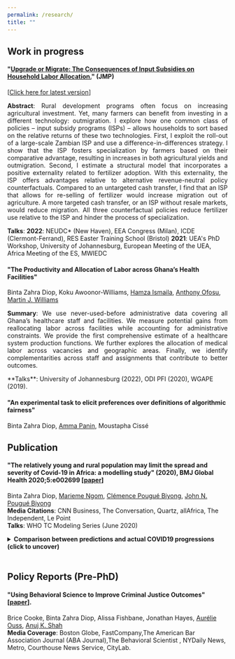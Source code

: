 ```yaml
---
permalink: /research/
title: ""
---
```


## Work in progress

#### "[Upgrade or Migrate: The Consequences of Input Subsidies on Household Labor Allocation.](https://bzdiop.github.io/files/JMP/Diop_JMP.pdf)" (JMP)  
[[Click here for latest version](https://bzdiop.github.io/files/JMP/Diop_JMP.pdf)]

<p style='text-align: justify;'>  <b> Abstract</b>:   Rural development programs often focus on increasing agricultural investment. Yet, many farmers can benefit from investing in a different  technology: outmigration. I explore how one common class of policies  – input subsidy programs (ISPs) – allows households to sort based on the relative returns of these two technologies. First, I exploit the roll-out of a large-scale Zambian ISP and use a difference-in-differences strategy. I show that the ISP fosters specialization by farmers based on their comparative advantage, resulting in increases in both agricultural yields and outmigration. Second, I estimate a structural model that incorporates a positive externality related to fertilizer adoption. With this externality, the ISP offers advantages relative to alternative revenue-neutral policy counterfactuals. Compared to an untargeted cash transfer, I find that an ISP that allows for re-selling of fertilizer would increase migration out of agriculture. A more targeted cash transfer, or an ISP without resale markets, would reduce migration. All three counterfactual policies reduce fertilizer use relative to the ISP and hinder the process of specialization.</p>

**Talks**:  **2022**: NEUDC* (New Haven), EEA Congress (Milan), ICDE (Clermont-Ferrand), RES Easter Training School (Bristol) **2021**:  UEA's PhD Workshop, University of Johannesburg, European Meeting of the UEA, Africa Meeting of the ES, MWIEDC

  
#### "The Productivity and Allocation of Labor across Ghana’s Health Facilities"  
Binta Zahra Diop, Koku Awoonor-Williams, [Hamza Ismaila](https://www.researchgate.net/profile/Hamza_Ismaila), [Anthony Ofosu](https://www.researchgate.net/profile/Anthony_Ofosu),  [Martin J. Williams](https://www.martinjwilliams.com)
<p style='text-align: justify;'>  <b>Summary</b>:   We use never-used-before administrative data covering all Ghana’s healthcare staff and facilities. We measure potential gains from reallocating labor across facilities while accounting for administrative constraints. We provide the first comprehensive estimate of a healthcare system production functions. We further explores the allocation of medical labor across vacancies and geographic areas. Finally, we identify complementarities across staff and assignments that contribute to better outcomes.  
 </p> 
**Talks**: University of Johannesburg (2022), ODI PFI  (2020), WGAPE (2019).  
  
#### "An experimental task to elicit preferences over definitions of algorithmic fairness"  
Binta Zahra Diop, [Amma Panin](http://ammapanin.com/), Moustapha Cissé   
  
  

## Publication

#### "The relatively young and rural population may limit the spread and severity of Covid-19 in Africa: a modelling study" (2020), BMJ Global Health 2020;5:e002699  [[paper](https://gh.bmj.com/content/5/5/e002699)]  
Binta Zahra Diop, [Marieme Ngom](https://www.anl.gov/profile/marieme-ngom), [Clémence Pougué Biyong](https://www.pantheonsorbonne.fr/page-perso/e1904015601), [John N. Pougué Biyong](https://www.inet.ox.ac.uk/people/john-pougu%C3%A9-biyong/)  
**Media Citations**: CNN Business, The Conversation, Quartz, allAfrica, The Independent, Le Point  
**Talks**:  WHO TC Modeling Series (June 2020)  
<details style="padding-bottom:2px"> 
 <summary><b>Comparison between predictions and actual COVID19 progressions (click to uncover)</b></summary>
<br style="line-height:0px;" /> 
      <br>
      <b>Predictions of the model:</b><br>  
     <img src="/images/covidpredictions.png"> <br>
      <b>The actual progression of infections:</b><br>  
      <img src="/images/covidreality.png"> <br>

<br>
</p>
  </details>
<br>


## Policy Reports (Pre-PhD)  

#### "Using Behavioral Science to Improve Criminal Justice Outcomes"  [[paper](http://theslab.uchicago.edu/anuj/uploads/summons.pdf)]. 
  Brice Cooke, Binta Zahra Diop, Alissa Fishbane, Jonathan Hayes, [Aurélie Ouss](http://aouss.github.io/), [Anuj K. Shah](https://www.chicagobooth.edu/faculty/directory/s/anuj-k-shah)  
**Media Coverage**: Boston Globe, FastCompany,The American Bar Association Journal (ABA Journal),The Behavioral Scientist , NYDaily News, Metro, Courthouse News Service, CityLab.<br>



